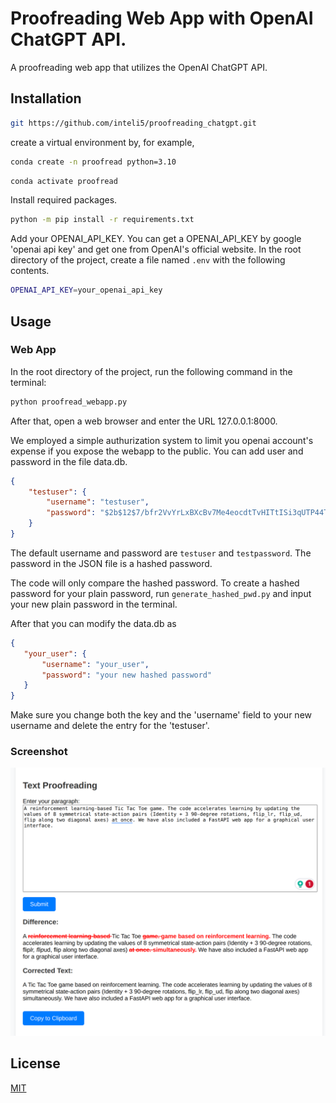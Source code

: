 # Proofreading Web App with OpenAI ChatGPT API.

A proofreading web app that utilizes the OpenAI ChatGPT API.

## Installation

```bash
git https://github.com/inteli5/proofreading_chatgpt.git
```
create a virtual environment by, for example, 

```bash
conda create -n proofread python=3.10

```

```bash
conda activate proofread
```


Install required packages.
```bash
python -m pip install -r requirements.txt
```

Add your OPENAI_API_KEY. 
You can get a OPENAI_API_KEY by google 'openai api key' and get one from OpenAI's official website. In the root directory of the project, create a file named `.env` with the following contents. 
```bash
OPENAI_API_KEY=your_openai_api_key
```

## Usage


### Web App

In the root directory of the project, run the following command in the terminal:
```bash
python proofread_webapp.py
```
After that, open a web browser and enter the URL 127.0.0.1:8000.

We employed a simple authurization system to limit you openai account's expense if you expose the webapp to the public.
You can add user and password in the file data.db.

```json
{
    "testuser": {
        "username": "testuser",
        "password": "$2b$12$7/bfr2VvYrLxBXcBv7Me4eocdtTvHITtISi3qUTP44TxxNljEYR/a" 
    }
}
```

The default username and password are `testuser` and `testpassword`. The password in the JSON file is a hashed password.

The code will only compare the hashed password. To create a hashed password for your plain password, run `generate_hashed_pwd.py` and input your new plain password in the terminal.

 After that you can modify the data.db as 

 ```json
{
    "your_user": {
        "username": "your_user",
        "password": "your new hashed password" 
    }
}
```

Make sure you change both the key and the 'username' field to your new username and delete the entry for the 'testuser'.


### Screenshot

![screenshot](./Screenshot.png)


## License

[MIT](https://choosealicense.com/licenses/mit/)
